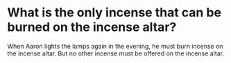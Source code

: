 # What is the only incense that can be burned on the incense altar?

When Aaron lights the lamps again in the evening, he must burn incense on the incense altar. But no other incense must be offered on the incense altar.
